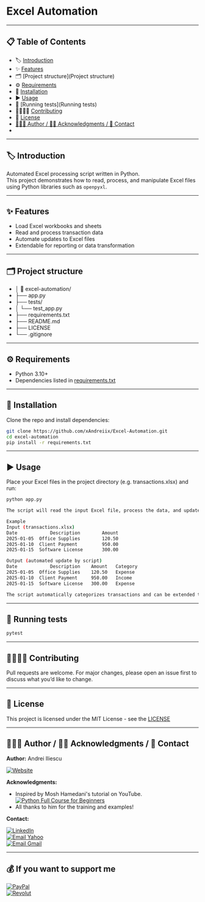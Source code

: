 # Excel Automation

---

## 📋 Table of Contents
- ️🏷️ [Introduction](Introduction)
- ✨ [Features](Features)
- 🗂️ [Project structure](Project structure)
- ⚙️ [Requirements](Requirements)
- 💾 [Installation](Installation)
- ▶️ [Usage](Usage)
- 🧪 [Running tests](Running tests)
- 🫱🏻‍🫲🏼‍ [Contributing](Contributing)
- 📜 [License](License)
- [👨🏻‍💻 Author / 🙏🏻 Acknowledgments / 📩 Contact](Author/Acknowledgments/Contact)
- 

---

## 🏷️ Introduction
Automated Excel processing script written in Python.  
This project demonstrates how to read, process, and manipulate Excel files using Python libraries such as `openpyxl`.

<!-- ## 🛡️ Badges -->
<!-- ## 💻️ Live Demo -->
<!-- ## 📷️ Screenshots -->

---

## ✨ Features
- Load Excel workbooks and sheets
- Read and process transaction data
- Automate updates to Excel files
- Extendable for reporting or data transformation

---

## 🗂️ Project structure
- │ 📂 excel-automation/
- ├── app.py
- ├── tests/
- │   └── test_app.py
- ├── requirements.txt
- ├── README.md
- ├── LICENSE
- └── .gitignore

---

## ⚙️ Requirements
- Python 3.10+
- Dependencies listed in [requirements.txt](requirements.txt)

---

## 💾 Installation
Clone the repo and install dependencies:

```bash
git clone https://github.com/xAndreiix/Excel-Automation.git
cd excel-automation
pip install -r requirements.txt
```

---

## ▶️ Usage
Place your Excel files in the project directory (e.g. transactions.xlsx) and run:
```bash 
python app.py

The script will read the input Excel file, process the data, and update the workbook or create a new one depending on your use case.

Example
Input (transactions.xlsx)
Date	        Description	       Amount
2025-01-05	Office Supplies	       120.50
2025-01-10	Client Payment	       950.00
2025-01-15	Software License       300.00

Output (automated update by script)
Date	        Description	   Amount	Category
2025-01-05	Office Supplies	   120.50	Expense
2025-01-10	Client Payment	   950.00	Income
2025-01-15	Software License   300.00	Expense

The script automatically categorizes transactions and can be extended to add more rules, generate reports, or export summaries.
```
<!-- ## 🔧 Configuration -->

---

## 🧪 Running tests
```bash
pytest
```
<!-- ## 📦 Deployment -->
<!-- ## ⚠️ Notes -->
<!-- ## 🛣️ Road Map -->
<!-- ## ❓ FAQ -->

---

## 🫱🏻‍🫲🏼 Contributing
Pull requests are welcome.
For major changes, please open an issue first to discuss what you’d like to change.
<!-- ## 📝 Changelog -->

---

## 📜 License
This project is licensed under the MIT License - see the [LICENSE](LICENSE)

---

## 👨🏻‍💻 Author / 🙏🏻 Acknowledgments / 📩 Contact
**Author:** 
Andrei Iliescu

[![Website](https://img.shields.io/badge/Website-PORTFOLIO-gold?style=for-the-badge&logo=about-dot-me&logoColor=white)](https://xandreiix.github.io/Andrei-Iliescu-Portfolio/)

**Acknowledgments:**  
- Inspired by Mosh Hamedani's tutorial on YouTube.
[![Python Full Course for Beginners](https://img.shields.io/badge/YouTube-FF0000?style=for-the-badge&logo=YouTube&logoColor=white)](https://www.youtube.com/watch?v=_uQrJ0TkZlc&ab_channel=ProgrammingwithMosh)
- All thanks to him for the training and examples!

**Contact:**  

[![LinkedIn](https://img.shields.io/badge/LinkedIn-0077B5?style=for-the-badge&logo=linkedin&logoColor=white)](https://linkedin.com/in/andrei-iliescu-aa7910214)<br>
[![Email Yahoo](https://img.shields.io/badge/Email-andrey_iliescu%40yahoo.com-6001D2?style=for-the-badge&logoColor=white)](mailto:andrey_iliescu@yahoo.com)<br>
[![Email Gmail](https://img.shields.io/badge/Gmail-andrei.iliescu13102000%40gmail.com-D14836?style=for-the-badge&logo=gmail&logoColor=white)](mailto:andrei.iliescu13102000@gmail.com)

---

## 💰 If you want to support me
[![PayPal](https://img.shields.io/badge/PayPal-xAndreiix-00457C?style=for-the-badge&logo=paypal&logoColor=white)](https://paypal.me/xAndreiix)<br>
[![Revolut](https://img.shields.io/badge/Revolut-xAndreiix-001B2E?style=for-the-badge&logoColor=white)](https://revolut.me/xandreiix)